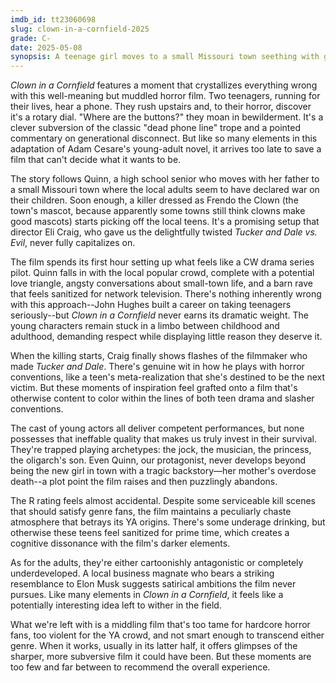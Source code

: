 ```yaml
---
imdb_id: tt23060698
slug: clown-in-a-cornfield-2025
grade: C-
date: 2025-05-08
synopsis: A teenage girl moves to a small Missouri town seething with generational tension, only to find herself targeted by a killer dressed as the community's mascot, Frendo the Clown.
---
```


_Clown in a Cornfield_ features a moment that crystallizes everything wrong with this well-meaning but muddled horror film. Two teenagers, running for their lives, hear a phone. They rush upstairs and, to their horror, discover it's a rotary dial. "Where are the buttons?" they moan in bewilderment. It's a clever subversion of the classic "dead phone line" trope and a pointed commentary on generational disconnect. But like so many elements in this adaptation of Adam Cesare's young-adult novel, it arrives too late to save a film that can't decide what it wants to be.

The story follows Quinn, a high school senior who moves with her father to a small Missouri town where the local adults seem to have declared war on their children. Soon enough, a killer dressed as Frendo the Clown (the town's mascot, because apparently some towns still think clowns make good mascots) starts picking off the local teens. It's a promising setup that director Eli Craig, who gave us the delightfully twisted <span data-imdb-id="tt1465522">_Tucker and Dale vs. Evil_</span>, never fully capitalizes on.

The film spends its first hour setting up what feels like a CW drama series pilot. Quinn falls in with the local popular crowd, complete with a potential love triangle, angsty conversations about small-town life, and a barn rave that feels sanitized for network television. There's nothing inherently wrong with this approach--John Hughes built a career on taking teenagers seriously--but _Clown in a Cornfield_ never earns its dramatic weight. The young characters remain stuck in a limbo between childhood and adulthood, demanding respect while displaying little reason they deserve it.

When the killing starts, Craig finally shows flashes of the filmmaker who made _Tucker and Dale_. There's genuine wit in how he plays with horror conventions, like a teen's meta-realization that she's destined to be the next victim. But these moments of inspiration feel grafted onto a film that's otherwise content to color within the lines of both teen drama and slasher conventions.

The cast of young actors all deliver competent performances, but none possesses that ineffable quality that makes us truly invest in their survival. They're trapped playing archetypes: the jock, the musician, the princess, the oligarch's son. Even Quinn, our protagonist, never develops beyond being the new girl in town with a tragic backstory—her mother's overdose death--a plot point the film raises and then puzzlingly abandons.

The R rating feels almost accidental. Despite some serviceable kill scenes that should satisfy genre fans, the film maintains a peculiarly chaste atmosphere that betrays its YA origins. There's some underage drinking, but otherwise these teens feel sanitized for prime time, which creates a cognitive dissonance with the film's darker elements.

As for the adults, they're either cartoonishly antagonistic or completely underdeveloped. A local business magnate who bears a striking resemblance to Elon Musk suggests satirical ambitions the film never pursues. Like many elements in _Clown in a Cornfield_, it feels like a potentially interesting idea left to wither in the field.

What we're left with is a middling film that's too tame for hardcore horror fans, too violent for the YA crowd, and not smart enough to transcend either genre. When it works, usually in its latter half, it offers glimpses of the sharper, more subversive film it could have been. But these moments are too few and far between to recommend the overall experience.